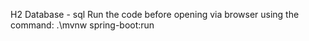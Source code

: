 H2 Database - sql
Run the code before opening via browser using the command:
 .\mvnw spring-boot:run

 
